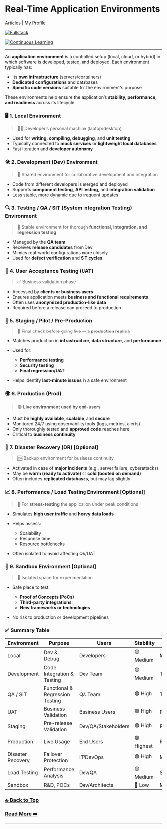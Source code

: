 # Real-Time Application Environments

[Articles](https://nirmalakumarsahu.in/articles.html) | [My Profile](https://nirmalakumarsahu.in)

[![Fullstack](https://img.shields.io/badge/Fullstack-Developer-blue?logo=github)](https://en.wikipedia.org/wiki/Full_stack_developer) 

[![Continuous Learning](https://img.shields.io/badge/Continuous%20Learning-Growth%20Mindset-ff69b4?logo=udemy)](https://en.wikipedia.org/wiki/Lifelong_learning)

---

An **application environment** is a controlled setup (local, cloud, or hybrid) in which software is developed, tested, and deployed. Each environment typically has:

* Its **own infrastructure** (servers/containers)
* **Dedicated configurations** and databases
* **Specific code versions** suitable for the environment's purpose

These environments help ensure the application’s **stability, performance, and readiness** across its lifecycle.

### 🖥️ **1. Local Environment**

> 🧑‍💻 Developer’s personal machine (laptop/desktop)

* Used for **writing, compiling, debugging**, and **unit testing**
* Typically connected to **mock services** or **lightweight local databases**
* Fast iteration and **developer autonomy**

### 🛠️ **2. Development (Dev) Environment**

> 🧪 Shared environment for collaborative development and integration

* Code from different developers is merged and deployed
* Supports **component testing**, **API testing**, and **integration validation**
* Less stable, more dynamic due to frequent updates

### 🔍 **3. Testing / QA / SIT (System Integration Testing) Environment**

> 🧬 Stable environment for thorough **functional, integration, and regression testing**

* Managed by the **QA team**
* Receives **release candidates** from Dev
* Mimics real-world configurations more closely
* Used for **defect verification** and **SIT cycles**

### 👥 **4. User Acceptance Testing (UAT)**

> ✅ Business validation phase

* Accessed by **clients or business users**
* Ensures application meets **business and functional requirements**
* Often uses **anonymized production-like data**
* Required before a release can proceed to production

### 🚦 **5. Staging / Pilot / Pre-Production**

> 🧳 Final check before going live — **a production replica**

* Matches production in **infrastructure**, **data structure**, and **performance**
* Used for:

    * **Performance testing**
    * **Security testing**
    * **Final regression/UAT**
* Helps identify **last-minute issues** in a safe environment

### 🌍 **6. Production (Prod)**

> 🟢 **Live environment used by end-users**

* Must be **highly available**, **scalable**, and **secure**
* Monitored 24/7 using observability tools (logs, metrics, alerts)
* Only thoroughly tested and **approved code** reaches here
* Critical to **business continuity**

### 🧯 **7. Disaster Recovery (DR) \[Optional]**

> 🆘 Backup environment for business continuity

* Activated in case of **major incidents** (e.g., server failure, cyberattacks)
* May be **warm (ready to activate)** or **cold (booted on demand)**
* Often includes **replicated databases**, but may lag slightly

### 📈 **8. Performance / Load Testing Environment \[Optional]**

> 🧪 For **stress-testing** the application under peak conditions

* Simulates **high user traffic** and **heavy data loads**
* Helps assess:

    * Scalability
    * Response time
    * Resource bottlenecks
* Often isolated to avoid affecting QA/UAT

### 🧪 **9. Sandbox Environment \[Optional]**

> 🔬 Isolated space for experimentation

* Safe place to test:

    * **Proof of Concepts (PoCs)**
    * **Third-party integrations**
    * **New frameworks or technologies**
* No risk to production or development pipelines

### ✅ Summary Table

| Environment       | Purpose                         | Users               | Stability  | Data Type           |
| ----------------- | ------------------------------- | ------------------- | ---------- | ------------------- |
| Local             | Dev & Debug                     | Developers          | 🟡 Medium  | Mock/Local          |
| Development       | Code Integration & Testing      | Dev Team            | 🟡 Medium  | Test/Anonymized     |
| QA / SIT          | Functional & Regression Testing | QA Team             | 🟢 High    | Test/Anonymized     |
| UAT               | Business Validation             | Business Users      | 🟢 High    | Production-like     |
| Staging           | Pre-release Validation          | Dev/QA/Stakeholders | 🟢 High    | Production-like     |
| Production        | Live Usage                      | End Users           | 🟢 Highest | Real Production     |
| Disaster Recovery | Failover Protection             | IT/DevOps           | 🟢 High    | Mirrored/Replicated |
| Load Testing      | Performance Analysis            | Dev/QA              | 🟡 Medium  | Simulated           |
| Sandbox           | R\&D, POCs                      | Dev/Architects      | 🔴 Low     | Mock/Safe           |

### [🔝 Back to Top](#index)

### [Read More ➡️](https://nirmalakumarsahu.in/articles.html)

--- 